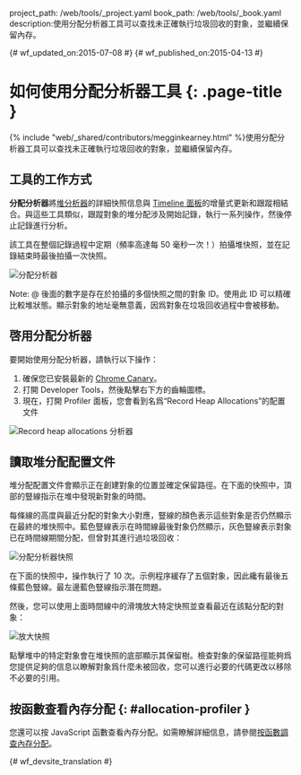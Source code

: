 project_path: /web/tools/_project.yaml
book_path: /web/tools/_book.yaml
description:使用分配分析器工具可以查找未正確執行垃圾回收的對象，並繼續保留內存。

{# wf_updated_on:2015-07-08 #}
{# wf_published_on:2015-04-13 #}

# 如何使用分配分析器工具 {: .page-title }

{% include "web/_shared/contributors/megginkearney.html" %}使用分配分析器工具可以查找未正確執行垃圾回收的對象，並繼續保留內存。



## 工具的工作方式

**分配分析器**將[堆分析器](/web/tools/chrome-devtools/profile/memory-problems/heap-snapshots)的詳細快照信息與 [Timeline 面板](/web/tools/chrome-devtools/profile/evaluate-performance/timeline-tool)的增量式更新和跟蹤相結合。與這些工具類似，跟蹤對象的堆分配涉及開始記錄，執行一系列操作，然後停止記錄進行分析。






該工具在整個記錄過程中定期（頻率高達每 50 毫秒一次！）拍攝堆快照，並在記錄結束時最後拍攝一次快照。

![分配分析器](imgs/object-tracker.png)

Note: @ 後面的數字是存在於拍攝的多個快照之間的對象 ID。使用此 ID 可以精確比較堆狀態。顯示對象的地址毫無意義，因爲對象在垃圾回收過程中會被移動。

## 啓用分配分析器

要開始使用分配分析器，請執行以下操作：

1. 確保您已安裝最新的 [Chrome Canary](https://www.google.com/intl/en/chrome/browser/canary.html)。
2. 打開 Developer Tools，然後點擊右下方的齒輪圖標。
3. 現在，打開 Profiler 面板，您會看到名爲“Record Heap Allocations”的配置文件

![Record heap allocations 分析器](imgs/record-heap.png)

## 讀取堆分配配置文件

堆分配配置文件會顯示正在創建對象的位置並確定保留路徑。在下面的快照中，頂部的豎線指示在堆中發現新對象的時間。


每條線的高度與最近分配的對象大小對應，豎線的顏色表示這些對象是否仍然顯示在最終的堆快照中。藍色豎線表示在時間線最後對象仍然顯示，灰色豎線表示對象已在時間線期間分配，但曾對其進行過垃圾回收：





![分配分析器快照](imgs/collected.png)

在下面的快照中，操作執行了 10 次。示例程序緩存了五個對象，因此纔有最後五條藍色豎線。最左邊藍色豎線指示潛在問題。



然後，您可以使用上面時間線中的滑塊放大特定快照並查看最近在該點分配的對象：


![放大快照](imgs/sliders.png)

點擊堆中的特定對象會在堆快照的底部顯示其保留樹。檢查對象的保留路徑能夠爲您提供足夠的信息以瞭解對象爲什麼未被回收，您可以進行必要的代碼更改以移除不必要的引用。

## 按函數查看內存分配 {: #allocation-profiler }

您還可以按 JavaScript 函數查看內存分配。如需瞭解詳細信息，請參閱[按函數調查內存分配](index#allocation-profile)。




{# wf_devsite_translation #}
